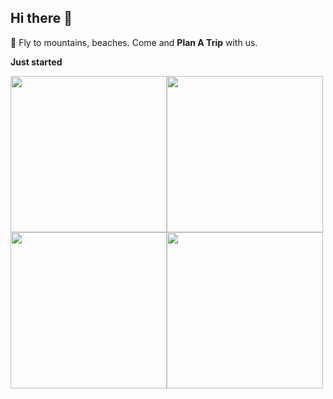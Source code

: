 ## Hi there 👋


🌈 Fly to mountains, beaches. Come and **Plan A Trip** with us.

**Just started** 

<img src="https://user-images.githubusercontent.com/51286676/218676396-3ca7b45d-6ef8-43e2-bed6-7b90cfd3ec5e.jpg" width="250"><img src="https://user-images.githubusercontent.com/51286676/218676477-e6b90c5a-1c44-4c7d-ad7d-7b4ace6eb8ca.jpg" width="250"><img src="https://user-images.githubusercontent.com/51286676/218676488-e4ecc817-98e9-44d8-a385-d9e5f9fa5580.jpg" width="250"><img src="https://user-images.githubusercontent.com/51286676/218676493-2e9105d1-3360-46b4-bf05-ed52f3f6890c.jpg" width="250">
